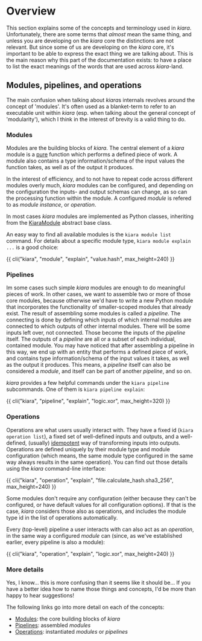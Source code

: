 # Overview

This section explains some of the concepts and terminology used in *kiara*. Unfortunately, there are some terms that *almost* mean the same
thing, and unless you are developing on the *kiara* core the distinctions are not relevant. But since some of us are developing on the *kiara* core,
it's important to be able to express the exact thing we are talking about. This is the main reason why this part of the documentation exists: to have a place
to list the exact meanings of the words that are used across *kiara*-land.

## Modules, pipelines, and operations

The main confusion when talking about *kiara*s internals revolves around the concept of 'modules'. It's often used as a blanket-term
to refer to an executable unit within *kiara* (esp. when talking about the general concept of 'modularity'), which I think in the
interest of brevity is a valid thing to do.

### Modules

Modules are the building blocks of *kiara*. The central element of a *kiara* module is a [pure](https://en.wikipedia.org/wiki/Pure_function) function which performs a defined piece of work. A module also contains a type information/schema of the input values the function takes, as well as of the output it produces.

In the interest of efficiency, and to not have to repeat code across different modules overly much, *kiara* modules can be configured, and depending on the configuration the inputs- and output schemas can change, as so can the processing function within the module. A configured *module* is refered to as *module instance*, or *operation*.

In most cases *kiara* modules are implemented as Python classes, inheriting from the [KiaraModule](https://dharpa.org/kiara/api_reference/kiara.module/#kiara.module.KiaraModule) abstract base class.

An easy way to find all available modules is the ``kiara module list`` command. For details about a specific module type, ``kiara module explain ...`` is a good choice:

{{ cli("kiara", "module", "explain", "value.hash", max_height=240) }}

### Pipelines

Im some cases such simple *kiara* modules are enough to do meaningful pieces of work. In other cases, we want to assemble two or more of those core modules, because otherwise we'd have to write a new Python module that incorporates the functionality of smaller-scoped modules that already exist. The result of assembling some modules
is called a *pipeline*. The connecting is done by defining which inputs of which internal modules are connected to which outputs of other internal modules. There will be some inputs left over, not connected. Those become the inputs of the *pipeline* itself. The outputs of a *pipeline* are all or a subset of each individual, contained module.
You may have noticed that after assembling a pipeline in this way, we end up with an entity that performs a defined piece of work, and contains type information/schema of the input values it takes, as well as the output it produces. This means, a *pipeline* itself can also be considered a *module*, and itself can be part of another *pipeline*, and so on.

*kiara* provides a few helpful commands under the ``kiara pipeline`` subcommands. One of them is ``kiara pipeline explain``:

{{ cli("kiara", "pipeline", "explain", "logic.xor", max_height=320) }}

### Operations

Operations are what users usually interact with. They have a fixed id (``kiara operation list``), a fixed set of well-defined inputs and outputs, and a well-defined, (usually) [idempotent](https://en.wikipedia.org/wiki/Idempotence) way of transforming inputs into outputs. Operations are defined uniquely by their module type and module configuration (which means, the same module type configured in the same way always results in the same operation). You can find out those details using the *kiara* command-line interface:

{{ cli("kiara", "operation", "explain", "file.calculate_hash.sha3_256", max_height=240) }}

Some modules don't require any configuration (either because they can't be configured, or have default values for all configuration options). If that is the case, *kiara* considers those also as operations, and includes the module type id in the list of operations automatically.

Every (top-level) pipeline a user interacts with can also act as an *operation*, in the same way a configured *module* can (since, as we've established earlier, every pipeline is also a module):

{{ cli("kiara", "operation", "explain", "logic.xor", max_height=240) }}


### More details

Yes, I know... this is more confusing than it seems like it should be... If you have a better idea how to name those things and concepts, I'd be more than happy to hear suggestions!

The following links go into more detail on each of the concepts:

  - [Modules](modules.md): the core building blocks of *kiara*
  - [Pipelines](pipelines.md): assembled *modules*
  - [Operations](operations.md): instantiated *modules* or *pipelines*
